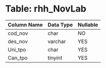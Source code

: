 # Table: rhh_NovLab

| Column Name | Data Type | Nullable |
|-------------|-----------|----------|
| cod_nov | char | NO |
| des_nov | varchar | YES |
| Uni_tpo | char | YES |
| Can_tpo | tinyint | YES |
